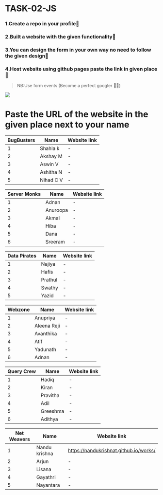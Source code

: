 # TASK-02-JS

### 1.Create a repo in your profile:raised_hands:

### 2.Built a website with the given functionality:confetti_ball:

### 3.You can design the form in your own way no need to follow the given design:100:

### 4.Host website using github pages paste the link in given place :1st_place_medal:

>NB:Use form events (Become a perfect googler :tada::tada:)

![](https://github.com/IEEE-CS-SBC-CEV/TASK-02-JS/blob/main/JS-TASK-02.gif)

# Paste the URL of the website in the given place next to your name 

|BugBusters|Name|Website link|  
|----------|----|------------|
|1|Shahla k|-|
|2|Akshay M|-|
|3|Aswin V|-|
|4|Ashitha N|-|
|5|Nihad C V|-|

|Server Monks|Name|Website link|  
|------------|----|------------|
|1|Adnan|-|
|2|Anuroopa|-|
|3|Akmal|-|
|4|Hiba|-|
|5|Dana|-|
|6|Sreeram|-|

|Data Pirates|Name|Website link|  
|------------|----|------------|
|1|Najiya|-|
|2|Hafis|-|
|3|Prathul|-|
|4|Swathy|-|
|5|Yazid|-|

|Webzone|Name|Website link|  
|-------|----|------------|
|1|Anupriya|-|
|2|Aleena Reji|-|
|3|Avanthika|-|
|4|Atif|-|
|5|Yadunath|-|
|6|Adnan|-|

|Query Crew|Name|Website link|  
|----------|----|------------|
|1|Hadiq|-|
|2|Kiran|-|
|3|Pravitha|-|
|4|Adil|-|
|5|Greeshma|-|
|6|Adithya|-|

|Net Weavers|Name|Website link|  
|-----------|----|------------|
|1|Nandu krishna|https://nandukrishnat.github.io/works/|
|2|Arjun|-|
|3|Lisana|-|
|4|Gayathri|-|
|5|Nayantara|-|
